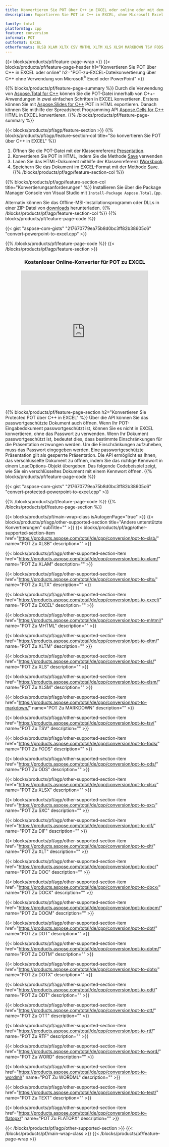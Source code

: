 ```yaml
---
title: Konvertieren Sie POT über C++ in EXCEL oder online oder mit dem kostenlosen Online Converter
description: Exportieren Sie POT in C++ in EXCEL, ohne Microsoft Excel oder Powerpoint zu verwenden oder online. Testen Sie schnell den kostenlosen POT-zu-CSV-Online-Konverter, bevor Sie den Code integrieren.

family: total
platformtag: cpp
feature: conversion
informat: POT
outformat: EXCEL
otherformats: XLSB XLAM XLTX CSV MHTML XLTM XLS XLSM MARKDOWN TSV FODS ODS XLSX SXC DIF XLT DOC DOCX DOCM DOT DOTM DOTX ODT OTT RTF WORD WORDML TEXT FLATOPX
---
```

{{< blocks/products/pf/feature-page-wrap >}}
{{< blocks/products/pf/feature-page-header h1="Konvertieren Sie POT über C++ in EXCEL oder online" h2="POT-zu-EXCEL-Dateikonvertierung über C++ ohne Verwendung von Microsoft<sup>&reg;</sup> Excel oder PowerPoint" >}}

{{% blocks/products/pf/feature-page-summary %}}
Durch die Verwendung von [Aspose.Total for C++](https://products.aspose.com/total/cpp/) können Sie die POT-Datei innerhalb von C++-Anwendungen in zwei einfachen Schritten in EXCEL konvertieren. Erstens können Sie mit [Aspose.Slides for C++](https://products.aspose.com/slides/cpp/) POT in HTML exportieren. Danach können Sie mithilfe der Spreadsheet Programming API [Aspose.Cells for C++](https://products.aspose.com/cells/cpp/) HTML in EXCEL konvertieren. 
{{% /blocks/products/pf/feature-page-summary  %}}

{{< blocks/products/pf/agp/feature-section >}}
{{% blocks/products/pf/agp/feature-section-col title="So konvertieren Sie POT über C++ in EXCEL" %}}
1. Öffnen Sie die POT-Datei mit der Klassenreferenz [Presentation](https://reference.aspose.com/slides/cpp/class/aspose.slides.presentation).
2. Konvertieren Sie POT in HTML, indem Sie die Methode [Save](https://reference.aspose.com/slides/cpp/class/aspose.slides.presentation#a06fe2a156063c8c3e5ada2713bb697ba) verwenden
3. Laden Sie das HTML-Dokument mithilfe der Klassenreferenz [IWorkbook](https://reference.aspose.com/cells/cpp/class/aspose.cells.i_workbook).
4. Speichern Sie das Dokument im EXCEL-Format mit der Methode [Save](https://reference.aspose.com/cells/cpp/class/aspose.cells.i_workbook#a5dc7de23f7ceba76a05dc1d49f51502e).
{{% /blocks/products/pf/agp/feature-section-col %}}

{{% blocks/products/pf/agp/feature-section-col title="Konvertierungsanforderungen" %}}
Installieren Sie über die Package Manager Console von Visual Studio mit ```Install-Package Aspose.Total.Cpp```.

Alternativ können Sie das Offline-MSI-Installationsprogramm oder DLLs in einer ZIP-Datei von [downloads](https://releases.aspose.com/total/cpp) herunterladen.
{{% /blocks/products/pf/agp/feature-section-col %}}
{{% blocks/products/pf/feature-page-code %}}

{{< gist "aspose-com-gists" "217670779ea75b8d0bc3ff82b38605c6" "convert-powerpoint-to-excel.cpp" >}}



{{% /blocks/products/pf/feature-page-code %}}
{{< /blocks/products/pf/agp/feature-section >}}
<div class="container-fluid agp-content bg-white aboutfile box-1 vh100 section nopbtm">
<div class=container>
<div class=row>
<div class="demobox tc col-md-12 padding-0" align="center">

<h3>Kostenloser Online-Konverter für POT zu EXCEL</h3>

<iframe style="border: none; height: 426px;" scrolling="no" src="https://total-conversion-app-65z5r2lp.qa.k8s.dynabic.com/?to=xlsx&from=pot" id="child-iframe" width="80%"></iframe>

</div></div>
</div></div>

{{% blocks/products/pf/feature-page-section  h2="Konvertieren Sie Protected POT über C++ in EXCEL" %}}
Über die API können Sie das passwortgeschützte Dokument auch öffnen. Wenn Ihr POT-Eingabedokument passwortgeschützt ist, können Sie es nicht in EXCEL konvertieren, ohne das Passwort zu verwenden. Wenn Ihr Dokument passwortgeschützt ist, bedeutet dies, dass bestimmte Einschränkungen für die Präsentation erzwungen werden. Um die Einschränkungen aufzuheben, muss das Passwort eingegeben werden. Eine passwortgeschützte Präsentation gilt als gesperrte Präsentation. Die API ermöglicht es Ihnen, das verschlüsselte Dokument zu öffnen, indem Sie das richtige Kennwort in einem LoadOptions-Objekt übergeben. Das folgende Codebeispiel zeigt, wie Sie ein verschlüsseltes Dokument mit einem Kennwort öffnen.
{{% blocks/products/pf/feature-page-code %}}

{{< gist "aspose-com-gists" "217670779ea75b8d0bc3ff82b38605c6" "convert-protected-powerpoint-to-excel.cpp" >}}

{{% /blocks/products/pf/feature-page-code  %}}
{{% /blocks/products/pf/feature-page-section %}}

{{< blocks/products/pf/main-wrap-class isAutogenPage="true" >}}
{{< blocks/products/pf/agp/other-supported-section title="Andere unterstützte Konvertierungen" subTitle="" >}}
{{< blocks/products/pf/agp/other-supported-section-item href="https://products.aspose.com/total/de/cpp/conversion/pot-to-xlsb/" name="POT Zu XLSB" description="" >}}

{{< blocks/products/pf/agp/other-supported-section-item href="https://products.aspose.com/total/de/cpp/conversion/pot-to-xlam/" name="POT Zu XLAM" description="" >}}

{{< blocks/products/pf/agp/other-supported-section-item href="https://products.aspose.com/total/de/cpp/conversion/pot-to-xltx/" name="POT Zu XLTX" description="" >}}

{{< blocks/products/pf/agp/other-supported-section-item href="https://products.aspose.com/total/de/cpp/conversion/pot-to-excel/" name="POT Zu EXCEL" description="" >}}

{{< blocks/products/pf/agp/other-supported-section-item href="https://products.aspose.com/total/de/cpp/conversion/pot-to-mhtml/" name="POT Zu MHTML" description="" >}}

{{< blocks/products/pf/agp/other-supported-section-item href="https://products.aspose.com/total/de/cpp/conversion/pot-to-xltm/" name="POT Zu XLTM" description="" >}}

{{< blocks/products/pf/agp/other-supported-section-item href="https://products.aspose.com/total/de/cpp/conversion/pot-to-xls/" name="POT Zu XLS" description="" >}}

{{< blocks/products/pf/agp/other-supported-section-item href="https://products.aspose.com/total/de/cpp/conversion/pot-to-xlsm/" name="POT Zu XLSM" description="" >}}

{{< blocks/products/pf/agp/other-supported-section-item href="https://products.aspose.com/total/de/cpp/conversion/pot-to-markdown/" name="POT Zu MARKDOWN" description="" >}}

{{< blocks/products/pf/agp/other-supported-section-item href="https://products.aspose.com/total/de/cpp/conversion/pot-to-tsv/" name="POT Zu TSV" description="" >}}

{{< blocks/products/pf/agp/other-supported-section-item href="https://products.aspose.com/total/de/cpp/conversion/pot-to-fods/" name="POT Zu FODS" description="" >}}

{{< blocks/products/pf/agp/other-supported-section-item href="https://products.aspose.com/total/de/cpp/conversion/pot-to-ods/" name="POT Zu ODS" description="" >}}

{{< blocks/products/pf/agp/other-supported-section-item href="https://products.aspose.com/total/de/cpp/conversion/pot-to-xlsx/" name="POT Zu XLSX" description="" >}}

{{< blocks/products/pf/agp/other-supported-section-item href="https://products.aspose.com/total/de/cpp/conversion/pot-to-sxc/" name="POT Zu SXC" description="" >}}

{{< blocks/products/pf/agp/other-supported-section-item href="https://products.aspose.com/total/de/cpp/conversion/pot-to-dif/" name="POT Zu DIF" description="" >}}

{{< blocks/products/pf/agp/other-supported-section-item href="https://products.aspose.com/total/de/cpp/conversion/pot-to-xlt/" name="POT Zu XLT" description="" >}}

{{< blocks/products/pf/agp/other-supported-section-item href="https://products.aspose.com/total/de/cpp/conversion/pot-to-doc/" name="POT Zu DOC" description="" >}}

{{< blocks/products/pf/agp/other-supported-section-item href="https://products.aspose.com/total/de/cpp/conversion/pot-to-docx/" name="POT Zu DOCX" description="" >}}

{{< blocks/products/pf/agp/other-supported-section-item href="https://products.aspose.com/total/de/cpp/conversion/pot-to-docm/" name="POT Zu DOCM" description="" >}}

{{< blocks/products/pf/agp/other-supported-section-item href="https://products.aspose.com/total/de/cpp/conversion/pot-to-dot/" name="POT Zu DOT" description="" >}}

{{< blocks/products/pf/agp/other-supported-section-item href="https://products.aspose.com/total/de/cpp/conversion/pot-to-dotm/" name="POT Zu DOTM" description="" >}}

{{< blocks/products/pf/agp/other-supported-section-item href="https://products.aspose.com/total/de/cpp/conversion/pot-to-dotx/" name="POT Zu DOTX" description="" >}}

{{< blocks/products/pf/agp/other-supported-section-item href="https://products.aspose.com/total/de/cpp/conversion/pot-to-odt/" name="POT Zu ODT" description="" >}}

{{< blocks/products/pf/agp/other-supported-section-item href="https://products.aspose.com/total/de/cpp/conversion/pot-to-ott/" name="POT Zu OTT" description="" >}}

{{< blocks/products/pf/agp/other-supported-section-item href="https://products.aspose.com/total/de/cpp/conversion/pot-to-rtf/" name="POT Zu RTF" description="" >}}

{{< blocks/products/pf/agp/other-supported-section-item href="https://products.aspose.com/total/de/cpp/conversion/pot-to-word/" name="POT Zu WORD" description="" >}}

{{< blocks/products/pf/agp/other-supported-section-item href="https://products.aspose.com/total/de/cpp/conversion/pot-to-wordml/" name="POT Zu WORDML" description="" >}}

{{< blocks/products/pf/agp/other-supported-section-item href="https://products.aspose.com/total/de/cpp/conversion/pot-to-text/" name="POT Zu TEXT" description="" >}}

{{< blocks/products/pf/agp/other-supported-section-item href="https://products.aspose.com/total/de/cpp/conversion/pot-to-flatopx/" name="POT Zu FLATOPX" description="" >}}


{{< /blocks/products/pf/agp/other-supported-section >}}
{{< /blocks/products/pf/main-wrap-class >}}
{{< /blocks/products/pf/feature-page-wrap >}}